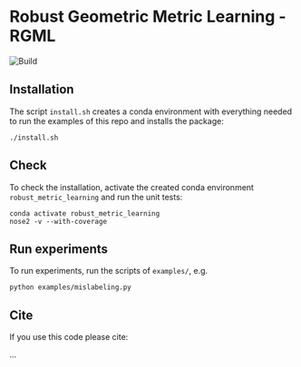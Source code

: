 # Robust Geometric Metric Learning - RGML

![Build](https://github.com/antoinecollas/robust_metric_learning/workflows/tests/badge.svg)


## Installation

The script `install.sh` creates a conda environment with everything needed to run the examples of this repo and installs the package:

```
./install.sh
```

## Check

To check the installation, activate the created conda environment `robust_metric_learning` and run the unit tests:

```
conda activate robust_metric_learning
nose2 -v --with-coverage
```


## Run experiments

To run experiments, run the scripts of `examples/`, e.g.

```
python examples/mislabeling.py
```


## Cite

If you use this code please cite:

...
